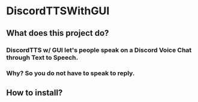 # DiscordTTSWithGUI

## What does this project do?
### DiscordTTS w/ GUI let's people speak on a Discord Voice Chat through Text to Speech.
### Why? So you do not have to speak to reply.

## How to install?

###
###

## 
